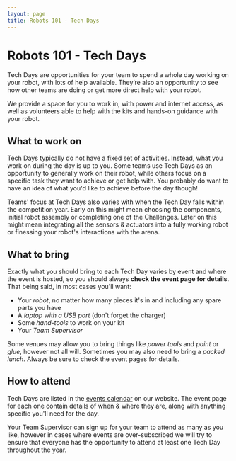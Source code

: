 ```yaml
---
layout: page
title: Robots 101 - Tech Days
---
```


# Robots 101 - Tech Days

Tech Days are opportunities for your team to spend a whole day working on your
robot, with lots of help available. They’re also an opportunity to see how other
teams are doing or get more direct help with your robot.

We provide a space for you to work in, with power and internet access, as well
as volunteers able to help with the kits and hands-on guidance with your robot.

## What to work on

Tech Days typically do not have a fixed set of activities. Instead, what you
work on during the day is up to you. Some teams use Tech Days as an opportunity
to generally work on their robot, while others focus on a specific task they
want to achieve or get help with. You probably do want to have an idea of what
you'd like to achieve before the day though!

Teams' focus at Tech Days also varies with when the Tech Day falls within the
competition year. Early on this might mean choosing the components, initial
robot assembly or completing one of the Challenges. Later on this might mean
integrating all the sensors & actuators into a fully working robot or finessing
your robot's interactions with the arena.

## What to bring

Exactly what you should bring to each Tech Day varies by event and where the
event is hosted, so you should always **check the event page for details**. That
being said, in most cases you'll want:

* Your _robot_, no matter how many pieces it's in and including any spare parts you have
* A _laptop with a USB port_ (don't forget the charger)
* Some _hand-tools_ to work on your kit
* Your _Team Supervisor_

Some venues may allow you to bring things like _power tools_ and _paint_ or
_glue_, however not all will. Sometimes you may also need to bring a _packed
lunch_. Always be sure to check the event pages for details.

## How to attend

Tech Days are listed in the [events calendar][events-calendar] on our website.
The event page for each one contain details of when & where they are, along with
anything specific you'll need for the day.

Your Team Supervisor can sign up for your team to attend as many as you like,
however in cases where events are over-subscribed we will try to ensure that
everyone has the opportunity to attend at least one Tech Day throughout the
year.

[events-calendar]: https://studentrobotics.org/events/
